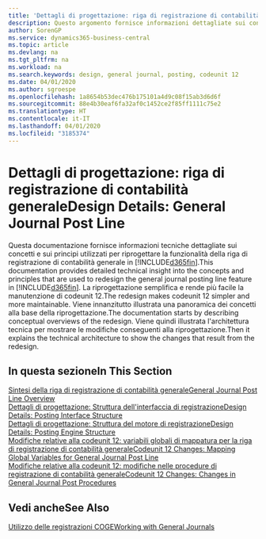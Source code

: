 ```yaml
---
title: 'Dettagli di progettazione: riga di registrazione di contabilità generale | Microsoft Docs'
description: Questo argomento fornisce informazioni dettagliate sui concetti e sui principi utilizzati per riprogettare la funzionalità della riga di registrazione di contabilità generale in Business Central.
author: SorenGP
ms.service: dynamics365-business-central
ms.topic: article
ms.devlang: na
ms.tgt_pltfrm: na
ms.workload: na
ms.search.keywords: design, general journal, posting, codeunit 12
ms.date: 04/01/2020
ms.author: sgroespe
ms.openlocfilehash: 1a8654b53dec476b175101a4d9c08f15ab3d6d6f
ms.sourcegitcommit: 88e4b30eaf6fa32af0c1452ce2f85ff1111c75e2
ms.translationtype: HT
ms.contentlocale: it-IT
ms.lasthandoff: 04/01/2020
ms.locfileid: "3185374"
---
```

# <a name="design-details-general-journal-post-line"></a><span data-ttu-id="82cd4-103">Dettagli di progettazione: riga di registrazione di contabilità generale</span><span class="sxs-lookup"><span data-stu-id="82cd4-103">Design Details: General Journal Post Line</span></span>
<span data-ttu-id="82cd4-104">Questa documentazione fornisce informazioni tecniche dettagliate sui concetti e sui principi utilizzati per riprogettare la funzionalità della riga di registrazione di contabilità generale in [!INCLUDE[d365fin](includes/d365fin_md.md)].</span><span class="sxs-lookup"><span data-stu-id="82cd4-104">This documentation provides detailed technical insight into the concepts and principles that are used to redesign the general journal posting line feature in [!INCLUDE[d365fin](includes/d365fin_md.md)].</span></span> <span data-ttu-id="82cd4-105">La riprogettazione semplifica e rende più facile la manutenzione di codeunit 12.</span><span class="sxs-lookup"><span data-stu-id="82cd4-105">The redesign makes codeunit 12 simpler and more maintainable.</span></span> <span data-ttu-id="82cd4-106">Viene innanzitutto illustrata una panoramica dei concetti alla base della riprogettazione.</span><span class="sxs-lookup"><span data-stu-id="82cd4-106">The documentation starts by describing conceptual overviews of the redesign.</span></span> <span data-ttu-id="82cd4-107">Viene quindi illustrata l'architettura tecnica per mostrare le modifiche conseguenti alla riprogettazione.</span><span class="sxs-lookup"><span data-stu-id="82cd4-107">Then it explains the technical architecture to show the changes that result from the redesign.</span></span>  

## <a name="in-this-section"></a><span data-ttu-id="82cd4-108">In questa sezione</span><span class="sxs-lookup"><span data-stu-id="82cd4-108">In This Section</span></span>  
[<span data-ttu-id="82cd4-109">Sintesi della riga di registrazione di contabilità generale</span><span class="sxs-lookup"><span data-stu-id="82cd4-109">General Journal Post Line Overview</span></span>](design-details-general-journal-post-line-overview.md)  
[<span data-ttu-id="82cd4-110">Dettagli di progettazione: Struttura dell'interfaccia di registrazione</span><span class="sxs-lookup"><span data-stu-id="82cd4-110">Design Details: Posting Interface Structure</span></span>](design-details-posting-interface-structure.md)  
[<span data-ttu-id="82cd4-111">Dettagli di progettazione: Struttura del motore di registrazione</span><span class="sxs-lookup"><span data-stu-id="82cd4-111">Design Details: Posting Engine Structure</span></span>](design-details-posting-engine-structure.md)  
[<span data-ttu-id="82cd4-112">Modifiche relative alla codeunit 12: variabili globali di mappatura per la riga di registrazione di contabilità generale</span><span class="sxs-lookup"><span data-stu-id="82cd4-112">Codeunit 12 Changes: Mapping Global Variables for General Journal Post Line</span></span>](design-details-codeunit-12-changes-mapping-global-variables-for-general-journal-post-line.md)  
[<span data-ttu-id="82cd4-113">Modifiche relative alla codeunit 12: modifiche nelle procedure di registrazione di contabilità generale</span><span class="sxs-lookup"><span data-stu-id="82cd4-113">Codeunit 12 Changes: Changes in General Journal Post Procedures</span></span>](design-details-codeunit-12-changes-changes-in-general-journal-post-procedures.md)  

## <a name="see-also"></a><span data-ttu-id="82cd4-114">Vedi anche</span><span class="sxs-lookup"><span data-stu-id="82cd4-114">See Also</span></span>  
[<span data-ttu-id="82cd4-115">Utilizzo delle registrazioni COGE</span><span class="sxs-lookup"><span data-stu-id="82cd4-115">Working with General Journals</span></span>](ui-work-general-journals.md)
